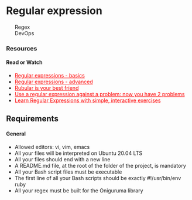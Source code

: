 <h1> Regular expression </h1>
<ul style="list-style-type:none">
    <li style="background-color: red, paddding: 8px 12px, border-radius:8px"> Regex </li>
    <li style="background-color: red, paddding: 8px 12px, border-radius:8px"> DevOps </li>
</ul>
<h3> Resources </h3>
<h4> Read or Watch </h4>
<ul>
    <li>
        <a href="https://alx-intranet.hbtn.io/rltoken/6VeaVMaugIxcFAwA27TBdQ" target="__blank" style="color: red"> Regular expressions - basics </a>
    </li>
    <li>
        <a href="https://alx-intranet.hbtn.io/rltoken/rntjh3-3S86zt0Qy28L10w" target="__blank" style="color: red"> Regular expressions - advanced </a>
    </li>
    <li>
        <a href="https://alx-intranet.hbtn.io/rltoken/RGkVuw1lZ_hoCCbLsiOAhg" target="__blank" style="color: red"> Rubular is your best friend </a>
    </li>
    <li>
        <a href="https://alx-intranet.hbtn.io/rltoken/Vwm8lpMUGa4x_FBtlyUQ8g" target="__blank" style="color: red"> Use a regular expression against a problem: now you have 2 problems </a>
    </li>
    <li>
        <a href="https://alx-intranet.hbtn.io/rltoken/XsQ6rzS1uy-E6bnswUqIKg" target="__blank" style="color: red"> Learn Regular Expressions with simple, interactive exercises </a>
    </li>
</ul>
<h2> Requirements </h2>
<h4> General </h4>
<ul>
    <li> Allowed editors: vi, vim, emacs</li>     
    <li> All your files will be interpreted on Ubuntu 20.04 LTS</li>              
    <li> All your files should end with a new line</li>
    <li> A README.md file, at the root of the folder of the project, is mandatory</li>
    <li> All your Bash script files must be executable</li>
    <li> The first line of all your Bash scripts should be exactly #!/usr/bin/env ruby</li>
    <li> All your regex must be built for the Oniguruma library</li>
</ul>

